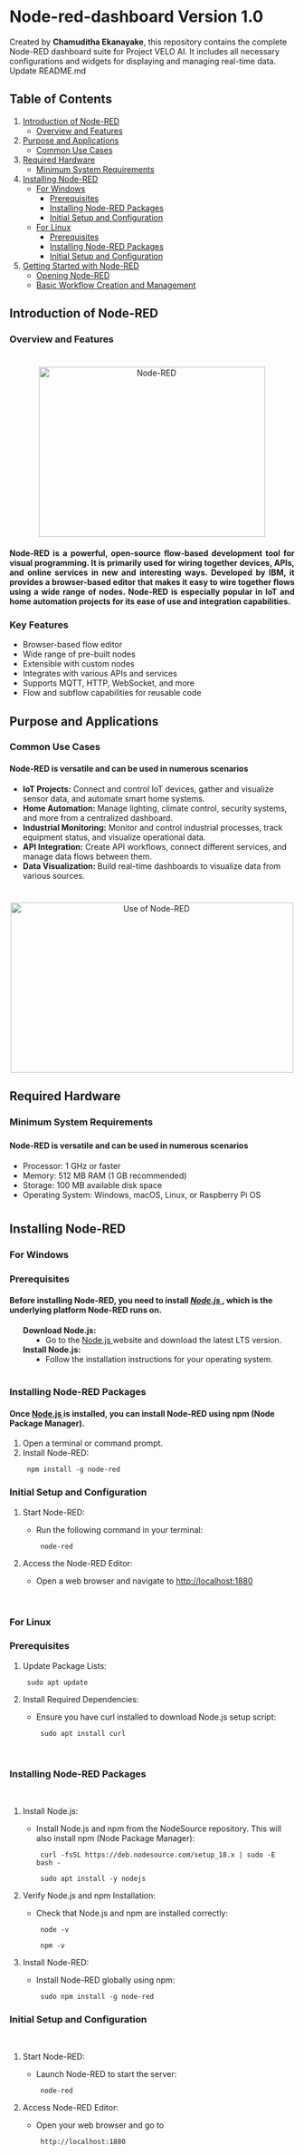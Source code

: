 # Node-red-dashboard **Version 1.0**

<a name="top"></a>

Created by **Chamuditha Ekanayake**, this repository contains the complete Node-RED dashboard suite for Project VELO AI. It includes all necessary configurations and widgets for displaying and managing real-time data. Update README.md

## Table of Contents
1. [Introduction of Node-RED](#introduction-of-node-red)
    - [Overview and Features](#overview-and-features)
2. [Purpose and Applications](#purpose-and-applications)
    - [Common Use Cases](#common-use-cases)
3. [Required Hardware](#required-hardware)
    - [Minimum System Requirements](#minimum-system-requirements)
4. [Installing Node-RED](#installing-node-red)
    - [For Windows](#for-windows)
        - [Prerequisites](#prerequisites)
        - [Installing Node-RED Packages](#installing-node-red-packages)
        - [Initial Setup and Configuration](#initial-setup-and-configuration)
    - [For Linux](#for-linux)
        - [Prerequisites](#prerequisites)
        - [Installing Node-RED Packages](#installing-node-red-packages)
        - [Initial Setup and Configuration](#initial-setup-and-configuration)
5. [Getting Started with Node-RED](#getting-started-with-node-red)
    - [Opening Node-RED](#opening-node-red)
    - [Basic Workflow Creation and Management](#basic-workflow-oreation-and-management)





## Introduction of Node-RED

### Overview and Features

<div align="center">
    <h1></h1>
    <a href="https://wiki.seeedstudio.com/reComputer_J4012_Flash_Jetpack/">
        <img src="https://upload.wikimedia.org/wikipedia/commons/2/2b/Node-red-icon.png"
            alt="Node-RED"
            width="400"
            height="300">
    </a>

<h4 align="justify">Node-RED is a powerful, open-source flow-based development tool for visual programming. It is primarily used for wiring together devices, APIs, and online services in new and interesting ways. Developed by IBM, it provides a browser-based editor that makes it easy to wire together flows using a wide range of nodes. Node-RED is especially popular in IoT and home automation projects for its ease of use and integration capabilities.</h4>

<h3 align="left">Key Features</h3>
<ul align="left">
    <li>Browser-based flow editor</li>
    <li>Wide range of pre-built nodes</li>
    <li>Extensible with custom nodes</li>
    <li>Integrates with various APIs and services</li>
    <li>Supports MQTT, HTTP, WebSocket, and more</li>
    <li>Flow and subflow capabilities for reusable code</li>
</ul>
</div>





## Purpose and Applications

### Common Use Cases

<div align="center">

<h4 align="left"><b>Node-RED is versatile and can be used in numerous scenarios</b></h4>
<ul align="left">
    <li><b>IoT Projects:</b> Connect and control IoT devices, gather and visualize sensor data, and automate smart home systems.</li>
    <li><b>Home Automation: </b>Manage lighting, climate control, security systems, and more from a centralized dashboard.</li>
    <li><b>Industrial Monitoring:</b> Monitor and control industrial processes, track equipment status, and visualize operational data.</li>
    <li><b>API Integration:</b> Create API workflows, connect different services, and manage data flows between them.</li>
    <li><b>Data Visualization: </b>Build real-time dashboards to visualize data from various sources.</li>
</ul>

<h1></h1>
<a href="https://wiki.seeedstudio.com/reComputer_J4012_Flash_Jetpack/">
        <img src="https://www.iqhome.org/image/cache/catalog/solutions/flowcharts/Outputs/node-red_output-2722x1080.png"
            alt="Use of Node-RED"
            width="500"
            height="300">
    </a>

</div>





## Required Hardware

### Minimum System Requirements


<h3></h3>
<h4 align="left"><b>Node-RED is versatile and can be used in numerous scenarios</b></h4>
<ul align="left">
    <li>Processor: 1 GHz or faster</li>
    <li>Memory: 512 MB RAM (1 GB recommended)</li>
    <li>Storage: 100 MB available disk space</li>
    <li>Operating System: Windows, macOS, Linux, or Raspberry Pi OS</li>
</ul>

<h1></h1>




## Installing Node-RED

### For Windows 

### Prerequisites

<div align="center">

<h4 align="left">Before installing Node-RED, you need to install <a href="https://nodejs.org/en"> <b><i>Node.js </i></b></a>  , which is the underlying platform Node-RED runs on.</h4>

<ul align="left">
    <dt>
        <strong>Download Node.js:</strong><br>
         <dd><li> Go to the <a href="https://nodejs.org/en"> Node.js </a> website and download the latest LTS version. </li></dd>
    </dt>
    </dt>
        <strong>Install Node.js:</strong><br>
        <dd><li> Follow the installation instructions for your operating system. </li></dd>
    </dt>
</ul>
<h1></h1>

</div>


### Installing Node-RED Packages

<div align="center">

<h4 align="left">Once <a href="https://nodejs.org/en"> Node.js </a> is installed, you can install Node-RED using npm (Node Package Manager).</h4>

<ol align="left">
    <li>Open a terminal or command prompt.</li>
    <li>Install Node-RED:</li>
    <pre><code> npm install -g node-red </code></pre>
    
</ol>

</div>

### Initial Setup and Configuration

<div align="center">



<ol align="left">
    <li>Start Node-RED:</li>
    <ul>
        <li> Run the following command in your terminal: </li></dd>
        <pre><code> node-red </code></pre>
    </ul>
    <li>Access the Node-RED Editor:</li>
    <ul>
        <li> Open a web browser and navigate to <a href="http://localhost:1880">http://localhost:1880 </a> </li></dd>
    </ul>
    
</ol>

</div>


<br>



### For Linux

### Prerequisites

<div align="center">

<ol align="left">
    <li>Update Package Lists:</li>
    <pre><code> sudo apt update </code></pre>
    <li>Install Required Dependencies:</li>
    <ul>
        <li> Ensure you have curl installed to download Node.js setup script: </li></dd>
        <pre><code> sudo apt install curl </code></pre>
    </ul>
    
</ol>

</div>
<br>


### Installing Node-RED Packages

<br>

<div align="center">

<ol align="left">
    <li>Install Node.js:</li>
    <ul>
        <li> Install Node.js and npm from the NodeSource repository. This will also install npm (Node Package Manager): </li></dd>
        <pre><code> curl -fsSL https://deb.nodesource.com/setup_18.x | sudo -E bash - </code></pre>
        <pre><code> sudo apt install -y nodejs </code></pre>
    </ul>
    <li>Verify Node.js and npm Installation:</li>
    <ul>
        <li> Check that Node.js and npm are installed correctly: </li></dd>
        <pre><code> node -v </code></pre>
        <pre><code> npm -v </code></pre>
    </ul>
    <li>Install Node-RED:</li>
    <ul>
        <li> Install Node-RED globally using npm: </li></dd>
        <pre><code> sudo npm install -g node-red </code></pre>
    </ul>
    
</ol>

</div>

### Initial Setup and Configuration

<br>

<div align="center">

<ol align="left">
    <li>Start Node-RED:</li>
    <ul>
        <li> Launch Node-RED to start the server: </li></dd>
        <pre><code> node-red </code></pre>
    </ul>
    <li>Access Node-RED Editor:</li>
    <ul>
        <li> Open your web browser and go to </li></dd>
        <pre><code> http://localhost:1880 </code></pre>
    </ul>
    
</ol>

</div>